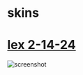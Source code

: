# skins

# [lex 2-14-24](https://cdn.discordapp.com/attachments/958170467825504293/1217870413632241704/-_-_Velyria__Azure_Snowfall.osk?ex=66059935&is=65f32435&hm=c75cfc8ecb81431bde600e9579b0a1c110e4aa5f6af5b631bfae8b72a498267f&)
![screenshot](https://media.discordapp.net/attachments/1179570970802008145/1217868520478736495/screenshot812.jpg?ex=66059772&is=65f32272&hm=47032e43729d1a911460094eef732cf721e0821236af1bc2f1dffa2b882ef34c&=&format=webp&width=831&height=467)
<br>
